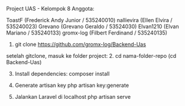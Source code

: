 Project UAS - Kelompok 8 Anggota:

ToastF (Frederick Andy Junior / 535240010)
nallievira (Ellen Elvira / 535240023)
Grevano (Grevano Geraldo / 53524030)
Elvan1210 (Elvan Mariano / 535240133)
gromx-log (Filbert Ferdinand / 535240135)

1. git clone https://github.com/gromx-log/Backend-Uas

setelah gitclone, masuk ke folder project:
2. cd nama-folder-repo (cd Backend-Uas)

3. Install dependencies:
composer install

4. Generate artisan key
 php artisan key:generate

5. Jalankan Laravel di localhost
php artisan serve